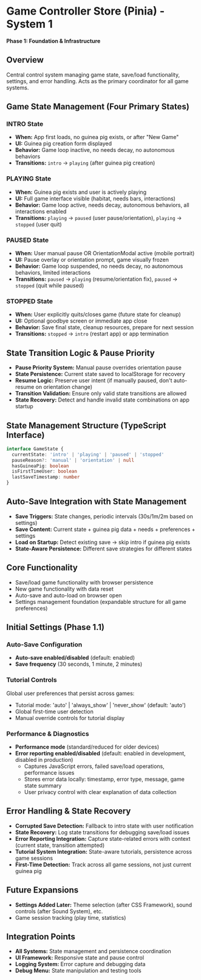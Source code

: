 # Game Controller Store (Pinia) - System 1

**Phase 1: Foundation & Infrastructure**

## Overview
Central control system managing game state, save/load functionality, settings, and error handling. Acts as the primary coordinator for all game systems.

## Game State Management (Four Primary States)

### INTRO State
- **When:** App first loads, no guinea pig exists, or after "New Game"
- **UI:** Guinea pig creation form displayed
- **Behavior:** Game loop inactive, no needs decay, no autonomous behaviors
- **Transitions:** `intro` → `playing` (after guinea pig creation)

### PLAYING State
- **When:** Guinea pig exists and user is actively playing
- **UI:** Full game interface visible (habitat, needs bars, interactions)
- **Behavior:** Game loop active, needs decay, autonomous behaviors, all interactions enabled
- **Transitions:** `playing` → `paused` (user pause/orientation), `playing` → `stopped` (user quit)

### PAUSED State
- **When:** User manual pause OR OrientationModal active (mobile portrait)
- **UI:** Pause overlay or orientation prompt, game visually frozen
- **Behavior:** Game loop suspended, no needs decay, no autonomous behaviors, limited interactions
- **Transitions:** `paused` → `playing` (resume/orientation fix), `paused` → `stopped` (quit while paused)

### STOPPED State
- **When:** User explicitly quits/closes game (future state for cleanup)
- **UI:** Optional goodbye screen or immediate app close
- **Behavior:** Save final state, cleanup resources, prepare for next session
- **Transitions:** `stopped` → `intro` (restart app) or app termination

## State Transition Logic & Pause Priority

- **Pause Priority System:** Manual pause overrides orientation pause
- **State Persistence:** Current state saved to localStorage for recovery
- **Resume Logic:** Preserve user intent (if manually paused, don't auto-resume on orientation change)
- **Transition Validation:** Ensure only valid state transitions are allowed
- **State Recovery:** Detect and handle invalid state combinations on app startup

## State Management Structure (TypeScript Interface)

```typescript
interface GameState {
  currentState: 'intro' | 'playing' | 'paused' | 'stopped'
  pauseReason?: 'manual' | 'orientation' | null
  hasGuineaPig: boolean
  isFirstTimeUser: boolean
  lastSaveTimestamp: number
}
```

## Auto-Save Integration with State Management

- **Save Triggers:** State changes, periodic intervals (30s/1m/2m based on settings)
- **Save Content:** Current state + guinea pig data + needs + preferences + settings
- **Load on Startup:** Detect existing save → skip intro if guinea pig exists
- **State-Aware Persistence:** Different save strategies for different states

## Core Functionality

- Save/load game functionality with browser persistence
- New game functionality with data reset
- Auto-save and auto-load on browser open
- Settings management foundation (expandable structure for all game preferences)

## Initial Settings (Phase 1.1)

### Auto-Save Configuration
- **Auto-save enabled/disabled** (default: enabled)
- **Save frequency** (30 seconds, 1 minute, 2 minutes)

### Tutorial Controls
Global user preferences that persist across games:
- Tutorial mode: 'auto' | 'always_show' | 'never_show' (default: 'auto')
- Global first-time user detection
- Manual override controls for tutorial display

### Performance & Diagnostics
- **Performance mode** (standard/reduced for older devices)
- **Error reporting enabled/disabled** (default: enabled in development, disabled in production)
  - Captures JavaScript errors, failed save/load operations, performance issues
  - Stores error data locally: timestamp, error type, message, game state summary
  - User privacy control with clear explanation of data collection

## Error Handling & State Recovery

- **Corrupted Save Detection:** Fallback to intro state with user notification
- **State Recovery:** Log state transitions for debugging save/load issues
- **Error Reporting Integration:** Capture state-related errors with context (current state, transition attempted)
- **Tutorial System Integration:** State-aware tutorials, persistence across game sessions
- **First-Time Detection:** Track across all game sessions, not just current guinea pig

## Future Expansions

- **Settings Added Later:** Theme selection (after CSS Framework), sound controls (after Sound System), etc.
- Game session tracking (play time, statistics)

## Integration Points

- **All Systems:** State management and persistence coordination
- **UI Framework:** Responsive state and pause control
- **Logging System:** Error capture and debugging data
- **Debug Menu:** State manipulation and testing tools